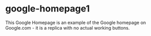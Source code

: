 # google-homepage1

This Google Homepage is an example of the Google homepage on Google.com - it is a replica with
no actual working buttons.
